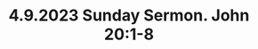 ---
uri: '/videos/814018275'
title: '4.9.2023 Sunday Sermon. John 20:1-8'
description: 'New Life From Death\nJohn 20:1-8'
thumbnailUrl: 'https://i.vimeocdn.com/video/1652114510-58b044ff1f88aa5f3224e8bd5140030a1f4764e37889812e5f4adddba9bbee24-d_1280x720?r=pad'
url: 'https://vimeo.com/814018275'
embedUrl: 'https://player.vimeo.com/video/814018275'
playlistId: '10085736'
playlistName: 'Messages 2023'
category: 'Messages'
duration: '1977'
width: '1280'
height: '720'
channelId: '/users/116618052'
channelName: 'Stony Brook Church'
channelBio: 'Stony Brook Church, Making Disciples'
channelUrl: 'https://vimeo.com/stonybrook'
position: 5
videoId: '814018275'
createdAt: '2023-04-02T16:46:49+00:00'
modifiedAt: '2023-05-10T02:42:34+00:00'
publishedAt: '2023-04-02T16:46:49+00:00'
---